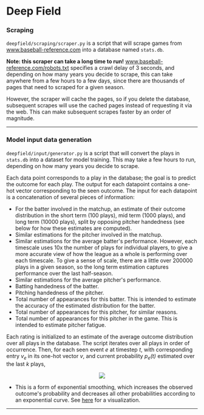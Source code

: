 # Deep Field

### Scraping
`deepfield/scraping/scraper.py` is a script that will scrape games from www.baseball-reference.com into a database named `stats.db`.

**Note: this scraper can take a long time to run!** www.baseball-reference.com/robots.txt specifies a crawl delay of 3 seconds, and depending on how many years you decide to scrape, this can take anywhere from a few hours to a few days, since there are thousands of pages that need to scraped for a given season.

However, the scraper will cache the pages, so if you delete the database, subsequent scrapes will use the cached pages instead of requesting it via the web. This can make subsequent scrapes faster by an order of magnitude.
___
### Model input data generation
`deepfield/input/generator.py` is a script that will convert the plays in `stats.db` into a dataset for model training. This may take a few hours to run, depending on how many years you decide to scrape.

Each data point corresponds to a play in the database; the goal is to predict the outcome for each play. The output for each datapoint contains a one-hot vector corresponding to the seen outcome. The input for each datapoint is a concatenation of several pieces of information:

* For the batter involved in the matchup, an estimate of their outcome distribution in the short term (100 plays), mid term (1000 plays), and long term (10000 plays), split by opposing pitcher handedness (see below for how these estimates are computed).
* Similar estimations for the pitcher involved in the matchup.
* Similar estimations for the average batter's performance. However, each timescale uses 10x the number of plays for individual players, to give a more accurate view of how the league as a whole is performing over each timescale. To give a sense of scale, there are a little over 200000 plays in a given season, so the long term estimation captures performance over the last half-season.
* Similar estimations for the average pitcher's performance.
* Batting handedness of the batter.
* Pitching handedness of the pitcher.
* Total number of appearances for this batter. This is intended to estimate the accuracy of the estimated distribution for the batter.
* Total number of appearances for this pitcher, for similar reasons.
* Total number of appearances for this pitcher in the game. This is intended to estimate pitcher fatigue.

Each rating is initialized to an estimate of the average outcome distribution over all plays in the database. The script iterates over all plays in order of occurrence. Then, for each seen event *e* at timestep *t*, with corresponding entry *v<sub>e</sub>* in its one-hot vector *v*, and current probability *p<sub>e</sub>(t)* estimated over the last *k* plays,

<p align="center">
    <img src="https://latex.codecogs.com/svg.latex?p_e(t%2B1)%3D\left\{\begin{array}{ll}1-e^{\ln(1-p_e(t))-\frac{1}{k}}%20%26\quad%20v_e%3D1%20\\e^{\ln(p_e(t))-\frac{1}{k}}%26\quad%20v_e%3D0\end{array}\right." />
</p>

* This is a form of exponential smoothing, which increases the observed outcome's probability and decreases all other probabilities according to an exponential curve. See [here](https://www.desmos.com/calculator/eqilnfnshh) for a visualization.

___